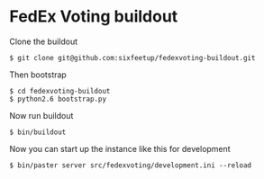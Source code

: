 # FedEx Voting buildout

Clone the buildout

    $ git clone git@github.com:sixfeetup/fedexvoting-buildout.git

Then bootstrap

    $ cd fedexvoting-buildout
    $ python2.6 bootstrap.py

Now run buildout

    $ bin/buildout

Now you can start up the instance like this for development

    $ bin/paster server src/fedexvoting/development.ini --reload
